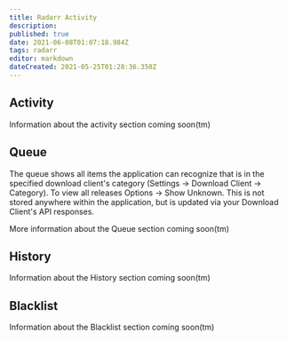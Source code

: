 ```yaml
---
title: Radarr Activity
description: 
published: true
date: 2021-06-08T01:07:18.984Z
tags: radarr
editor: markdown
dateCreated: 2021-05-25T01:28:36.350Z
---
```


## Activity

Information about the activity section coming soon(tm)

## Queue

The queue shows all items the application can recognize that is in the specified download client's category (Settings -> Download Client -> Category). To view all releases Options -> Show Unknown. This is not stored anywhere within the application, but is updated via your Download Client's API responses.

More information about the Queue section coming soon(tm)

## History

Information about the History section coming soon(tm)

## Blacklist

Information about the Blacklist section coming soon(tm)
